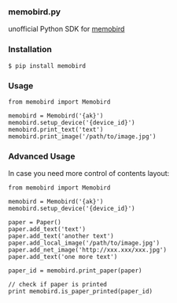 ### memobird.py


unofficial Python SDK for [memobird](http://www.memobird.cn/)

### Installation

    $ pip install memobird

### Usage

    from memobird import Memobird

    memobird = Memobird('{ak}')
    memobird.setup_device('{device_id}')
    memobird.print_text('text')
    memobird.print_image('/path/to/image.jpg')

### Advanced Usage

In case you need more control of contents layout:

    from memobird import Memobird

    memobird = Memobird('{ak}')
    memobird.setup_device('{device_id}')
    
    paper = Paper()
    paper.add_text('text')
    paper.add_text('another text')
    paper.add_local_image('/path/to/image.jpg')
    paper.add_net_image('http://xxx.xxx/xxx.jpg')
    paper.add_text('one more text')
    
    paper_id = memobird.print_paper(paper)
    
    // check if paper is printed
    print memobird.is_paper_printed(paper_id)
